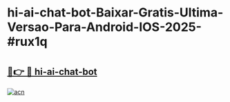 # hi-ai-chat-bot-Baixar-Gratis-Ultima-Versao-Para-Android-IOS-2025-#rux1q

# <h2><a href="https://ainizakaria.my?title=hi-ai-chat-bot&ref=24M">🔗👉 🔴 hi-ai-chat-bot</a></h2>

[![acn](https://github.com/user-attachments/assets/0f9c940e-d8b0-45ae-aac7-cd30a18b3e1c)](https://ainizakaria.my?title=hi-ai-chat-bot&ref=24M)


